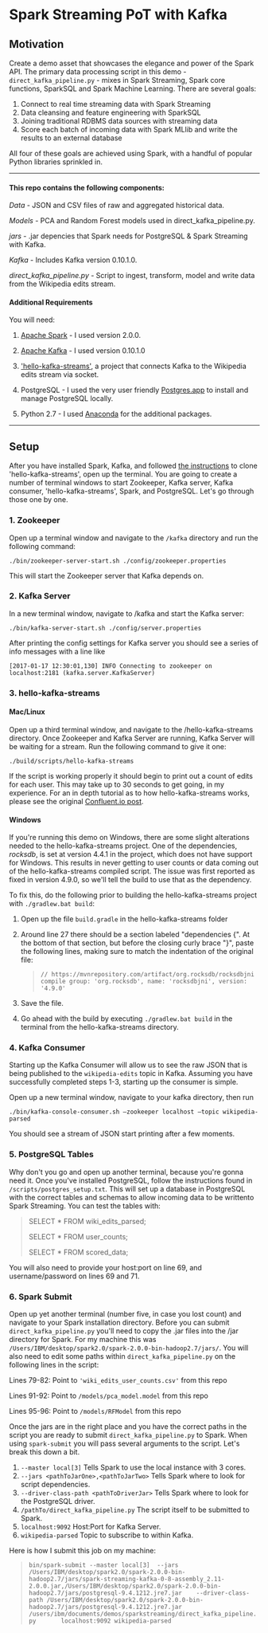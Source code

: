 # Spark Streaming PoT with Kafka

## Motivation

Create a demo asset that showcases the elegance and power of the Spark API.  The primary data processing script in this demo - `direct_kafka_pipeline.py` - mixes in Spark Streaming, Spark core functions, SparkSQL and Spark Machine Learning.  There are several goals:

1. Connect to real time streaming data with Spark Streaming
2. Data cleansing and feature engineering with SparkSQL
3. Joining traditional RDBMS data sources with streaming data
4. Score each batch of incoming data with Spark MLlib and write the results to an external database

All four of these goals are achieved using Spark, with a handful of popular Python libraries sprinkled in.
______________

#### This repo contains the following components:

*Data* - JSON and CSV files of raw and aggregated historical data.

*Models* - PCA and Random Forest models used in direct_kafka_pipeline.py.

*jars* - .jar depencies that Spark needs for PostgreSQL & Spark Streaming with Kafka.

*Kafka* - Includes Kafka version 0.10.1.0.

*direct_kafka_pipeline.py* - Script to ingest, transform, model and write data from the Wikipedia edits stream.


#### Additional Requirements

You will need:

1.  [Apache Spark](http://spark.apache.org/downloads.html) - I used version 2.0.0.

2.  [Apache Kafka](https://kafka.apache.org/downloads) - I used version 0.10.1.0

3.  ['hello-kafka-streams'](https://github.com/amient/hello-kafka-streams), a project that connects Kafka to the Wikipedia edits stream via socket.

4.  PostgreSQL - I used the very user friendly [Postgres.app](https://postgresapp.com/) to install and manage PostgreSQL locally.

5.  Python 2.7 - I used [Anaconda](https://www.continuum.io/downloads) for the additional packages.
_______________

## Setup 

After you have installed Spark, Kafka, and followed [the instructions](https://github.com/amient/hello-kafka-streams) to clone 'hello-kafka-streams', open up the terminal.  You are going to create a number of terminal windows to start Zookeeper, Kafka server, Kafka consumer, 'hello-kafka-streams', Spark, and PostgreSQL.  Let's go through those one by one.

### 1. Zookeeper 
Open up a terminal window and navigate to the `/kafka` directory and run the following command:

`./bin/zookeeper-server-start.sh ./config/zookeeper.properties`

This will start the Zookeeper server that Kafka depends on.


### 2. Kafka Server
In a new terminal window, navigate to /kafka and start the Kafka server:

`./bin/kafka-server-start.sh ./config/server.properties`

After printing the config settings for Kafka server you should see a series of info messages with a line like

`[2017-01-17 12:30:01,130] INFO Connecting to zookeeper on localhost:2181 (kafka.server.KafkaServer)`


### 3. hello-kafka-streams

#### Mac/Linux
Open up a third terminal window, and navigate to the /hello-kafka-streams directory.  Once Zookeeper and Kafka Server are running, Kafka Server will be waiting for a stream.  Run the following command to give it one:

`./build/scripts/hello-kafka-streams`

If the script is working properly it should begin to print out a count of edits for each user.  This may take up to 30 seconds to get going, in my experience.  For an in depth tutorial as to how hello-kafka-streams works, please see the original [Confluent.io post](https://www.confluent.io/blog/hello-world-kafka-connect-kafka-streams/).

#### Windows
If you're running this demo on Windows, there are some slight alterations needed to the hello-kafka-streams project. One of the dependencies, *rocksdb*, is set at version 4.4.1 in the project, which does not have support for Windows. This results in never getting to user counts or data coming out of the hello-kafka-streams compiled script. The issue was first reported as fixed in version 4.9.0, so we'll tell the build to use that as the dependency.
 
To fix this, do the following prior to building the hello-kafka-streams project with `./gradlew.bat build`:

1. Open up the file `build.gradle` in the hello-kafka-streams folder
2. Around line 27 there should be a section labeled "dependencies {". At the bottom of that section, but before the closing curly brace "}", paste the following lines, making sure to match the indentation of the original file:

    >`// https://mvnrepository.com/artifact/org.rocksdb/rocksdbjni
    compile group: 'org.rocksdb', name: 'rocksdbjni', version: '4.9.0'`
    
3. Save the file.
4. Go ahead with the build by executing
    `./gradlew.bat build`
    in the terminal from the hello-kafka-streams directory.


### 4. Kafka Consumer
Starting up the Kafka Consumer will allow us to see the raw JSON that is being published to the `wikipedia-edits` topic in Kafka.  Assuming you have successfully completed steps 1-3, starting up the consumer is simple.  

Open up a new terminal window, navigate to your kafka directory, then run

`./bin/kafka-console-consumer.sh —zookeeper localhost —topic wikipedia-parsed`

You should see a stream of JSON start printing after a few moments.


### 5. PostgreSQL Tables
Why don't you go and open up another terminal, because you're gonna need it. Once you've installed PostgreSQL, follow the instructions found in `/scripts/postgres_setup.txt`.  This will set up a database in PostgreSQL with the correct tables and schemas to allow incoming data to be writtento Spark Streaming.  You can test the tables with:

> SELECT * FROM wiki_edits_parsed;
>
> SELECT * FROM user_counts;
> 
> SELECT * FROM scored_data;

You will also need to provide your host:port on line 69, and username/password on lines 69 and 71.


### 6. Spark Submit
Open up yet another terminal (number five, in case you lost count) and navigate to your Spark installation directory.  Before you can submit `direct_kafka_pipeline.py` you'll need to copy the .jar files into the /jar directory for Spark.  For my machine this was `/Users/IBM/desktop/spark2.0/spark-2.0.0-bin-hadoop2.7/jars/`.  You will also need to edit some paths within `direct_kafka_pipeline.py` on the following lines in the script:

Lines 79-82:  Point to `'wiki_edits_user_counts.csv'` from this repo

Lines 91-92: Point to `/models/pca_model.model` from this repo 

Lines 95-96:  Point to `/models/RFModel` from this repo

Once the jars are in the right place and you have the correct paths in the script you are ready to submit `direct_kafka_pipeline.py` to Spark.   When using `spark-submit` you will pass several arguments to the script.  Let's break this down a bit.
 
 1. `--master local[3]` Tells Spark to use the local instance with 3 cores.
 2. `--jars <pathToJarOne>,<pathToJarTwo>` Tells Spark where to look for script dependencies.
 3. `--driver-class-path <pathToDriverJar>` Tells Spark where to look for the PostgreSQL driver.
 4. `/pathTo/direct_kafka_pipeline.py` The script itself to be submitted to Spark.
 5. `localhost:9092`  Host:Port for Kafka Server.
 6. `wikipedia-parsed` Topic to subscribe to within Kafka.

Here is how I submit this job on my machine:

 > `bin/spark-submit --master local[3]  --jars       /Users/IBM/desktop/spark2.0/spark-2.0.0-bin-hadoop2.7/jars/spark-streaming-kafka-0-8-assembly_2.11-2.0.0.jar,/Users/IBM/desktop/spark2.0/spark-2.0.0-bin-hadoop2.7/jars/postgresql-9.4.1212.jre7.jar    --driver-class-path /Users/IBM/desktop/spark2.0/spark-2.0.0-bin-hadoop2.7/jars/postgresql-9.4.1212.jre7.jar     /users/ibm/documents/demos/sparkstreaming/direct_kafka_pipeline.py       localhost:9092 wikipedia-parsed`
 


